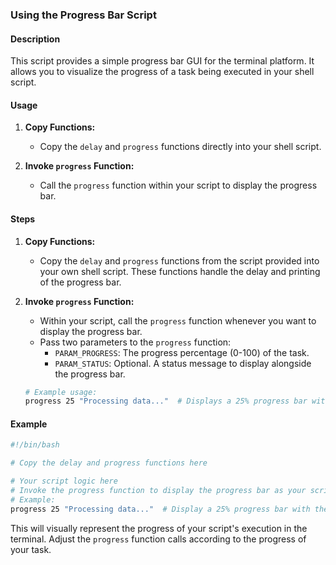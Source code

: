 ### Using the Progress Bar Script

#### Description

This script provides a simple progress bar GUI for the terminal platform. It allows you to visualize the progress of a task being executed in your shell script.

#### Usage

1. **Copy Functions:**

   - Copy the `delay` and `progress` functions directly into your shell script.

2. **Invoke `progress` Function:**
   - Call the `progress` function within your script to display the progress bar.

#### Steps

1. **Copy Functions:**

   - Copy the `delay` and `progress` functions from the script provided into your own shell script. These functions handle the delay and printing of the progress bar.

2. **Invoke `progress` Function:**

   - Within your script, call the `progress` function whenever you want to display the progress bar.
   - Pass two parameters to the `progress` function:
     - `PARAM_PROGRESS`: The progress percentage (0-100) of the task.
     - `PARAM_STATUS`: Optional. A status message to display alongside the progress bar.

   ```bash
   # Example usage:
   progress 25 "Processing data..."  # Displays a 25% progress bar with the status "Processing data..."
   ```

#### Example

```bash
#!/bin/bash

# Copy the delay and progress functions here

# Your script logic here
# Invoke the progress function to display the progress bar as your script progresses
# Example:
progress 25 "Processing data..."  # Display a 25% progress bar with the status "Processing data..."
```

This will visually represent the progress of your script's execution in the terminal. Adjust the `progress` function calls according to the progress of your task.
